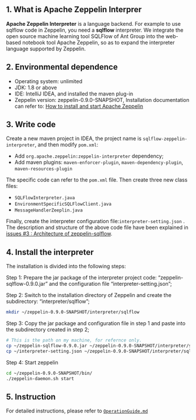 ## 1. What is Apache Zeppelin Interprer
 
**Apache Zeppelin Interpreter** is a language backend. For example to use sqlflow code in Zeppelin, you need a **sqlflow** interpreter. We integrate the open source machine learning tool SQLFlow of Ant Group into the web-based notebook tool Apache Zeppelin, so as to expand the interpreter language supported by Zeppelin.

## 2. Environmental dependence

- Operating system: unlimited
- JDK: 1.8 or above
- IDE: IntelliJ IDEA, and installed the maven plug-in
- Zeppelin version: zeppelin-0.9.0-SNAPSHOT, Installation documentation can refer to: [How to install and start Apache Zeppelin](https://blog.csdn.net/u013686990/article/details/102890085)

## 3. Write code

Create a new maven project in IDEA, the project name is `sqlflow-zeppelin-interpreter`, and then modify `pom.xml`:
- Add `org.apache.zeppelin:zeppelin-interpreter` dependency;
- Add maven plugins: `maven-enforcer-plugin`, `maven-dependency-plugin`, `maven-resources-plugin`

The specific code can refer to the `pom.xml` file. Then create three new class files:
- `SQLFlowInterpreter.java`
- `EnvironmentSpecificSQLFlowClient.java`
- `MessageHandlerZeeplin.java`

Finally, create the interpreter configuration file:`interpreter-setting.json` . The description and structure of the above code file have been explained in [issues #3 : Architecture of zeppelin-sqlflow](https://github.com/sql-machine-learning/zeppelin-sqlflow/issues/3).

## 4. Install the interpreter

The installation is divided into the following steps:

Step 1: Prepare the jar package of the interpreter project code: “zeppelin-sqlflow-0.9.0.jar” and the configuration file “interpreter-setting.json”;

Step 2: Switch to the installation directory of Zeppelin and create the subdirectory: “interpreter/sqlflow”;
```bash
mkdir ~/zeppelin-0.9.0-SNAPSHOT/interpreter/sqlflow
```
Step 3: Copy the jar package and configuration file in step 1 and paste into the subdirectory created in step 2;
```bash
# This is the path on my machine, for refernce only.
cp ~/zeppelin-sqlflow-0.9.0.jar ~/zeppelin-0.9.0-SNAPSHOT/interpreter/sqlflow
cp ~/interpreter-setting.json ~/zeppelin-0.9.0-SNAPSHOT/interpreter/sqlflow
```
Step 4: Start zeppelin
```bash
cd ~/zeppelin-0.9.0-SNAPSHOT/bin/
./zeppelin-daemon.sh start
```

## 5. Instruction

For detailed instructions, please refer to [`OperationGuide.md`](https://github.com/sql-machine-learning/zeppelin-sqlflow/issues/2)
